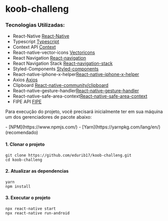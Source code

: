 # koob-challeng
### Tecnologias Utilizadas:

- React-Native [React-Native](https://reactnative.dev/)
- Typescript [Typescript](Typescriptlang.org)
- Context API [Context](https://pt-br.reactjs.org/docs/context.html)
- React-native-vector-icons [Vectoricons](https://github.com/oblador/react-native-vector-icons)
- React Navigation [React-navigation](https://reactnavigation.org/)
- React Navigation Stack [React-navigation-stack](https://reactnavigation.org/docs/stack-navigator/)
- Styled-Components [Styled-components](https://styled-components.com/)
- React-native-iphone-x-helper[React-native-iphone-x-helper](https://www.npmjs.com/package/react-native-iphone-x-helper)
- Axios [Axios](https://axios-http.com/docs/intro)
- Clipboard [React-native-community/clipboard](https://www.npmjs.com/package/@react-native-community/clipboard)
- React-native-gesture-handler[React-native-gesture-handler](https://docs.swmansion.com/react-native-gesture-handler/docs/)
- React-native-safe-area-context[React-native-safe-area-context](https://www.npmjs.com/package/react-native-safe-area-context)
- FIPE API [FIPE](https://deividfortuna.github.io/fipe/)

<p>Para execução do projeto, você precisará inicialmente ter em sua máquina um dos gerenciadores de pacote abaixo: </p>
- [NPM](https://www.npmjs.com/)
- [Yarn](https://yarnpkg.com/lang/en/) (recomendado)

<p>

#### 1. Clonar o projeto

```
git clone https://github.com/edurib17/koob-challeng.git
cd koob-challeng
```

#### 2. Atualizar as dependencias

```
yarn
npm install
```

#### 3. Executar o projeto

```
npx react-native start    
npx react-native run-android
```



